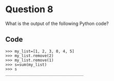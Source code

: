 # Question 8
What is the output of the following Python code?

## Code

```
>>> my_list=[1, 2, 3, 0, 4, 5]
>>> my_list.remove(2)
>>> my_list.remove(1)
>>> s=sum(my_list)
>>> s
__________________________________
```